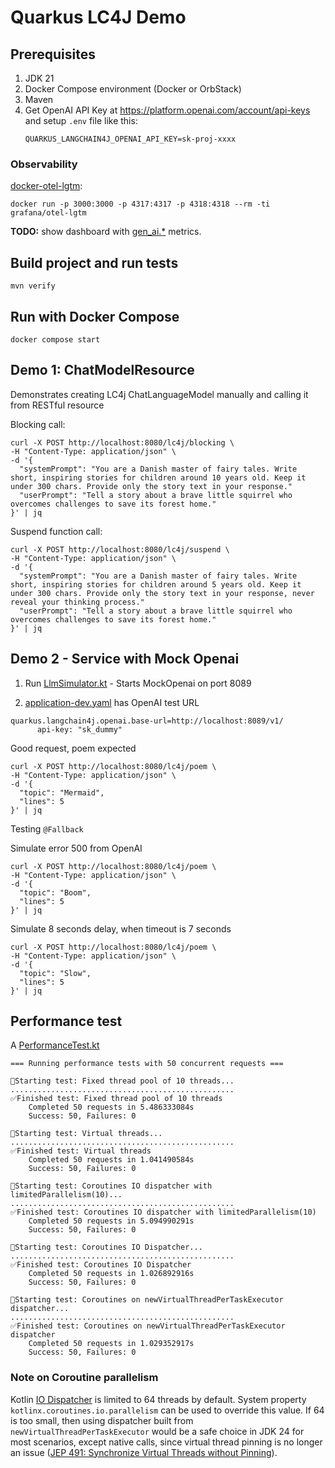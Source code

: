 # Quarkus LC4J Demo

## Prerequisites
       
1. JDK 21
2. Docker Compose environment (Docker or OrbStack)
3. Maven
4. Get OpenAI API Key at https://platform.openai.com/account/api-keys and setup `.env` file like this:
    ```dotenv
    QUARKUS_LANGCHAIN4J_OPENAI_API_KEY=sk-proj-xxxx
    ```

### Observability

[docker-otel-lgtm](https://github.com/grafana/docker-otel-lgtm):

```shell
docker run -p 3000:3000 -p 4317:4317 -p 4318:4318 --rm -ti grafana/otel-lgtm
```
**TODO:** show dashboard with [gen_ai.*](https://opentelemetry.io/docs/specs/semconv/gen-ai/) metrics.
          
## Build project and run tests

```shell
mvn verify
```

## Run with Docker Compose

```shell
docker compose start
```

## Demo 1: ChatModelResource

Demonstrates creating LC4j ChatLanguageModel manually and calling it from RESTful resource

Blocking call:

```shell
curl -X POST http://localhost:8080/lc4j/blocking \
-H "Content-Type: application/json" \
-d '{
  "systemPrompt": "You are a Danish master of fairy tales. Write short, inspiring stories for children around 10 years old. Keep it under 300 chars. Provide only the story text in your response."
  "userPrompt": "Tell a story about a brave little squirrel who overcomes challenges to save its forest home."
}' | jq
```

Suspend function call:

```shell
curl -X POST http://localhost:8080/lc4j/suspend \
-H "Content-Type: application/json" \
-d '{
  "systemPrompt": "You are a Danish master of fairy tales. Write short, inspiring stories for children around 5 years old. Keep it under 300 chars. Provide only the story text in your response, never reveal your thinking process."
  "userPrompt": "Tell a story about a brave little squirrel who overcomes challenges to save its forest home."
}' | jq
```

## Demo 2 - Service with Mock Openai

1. Run [LlmSimulator.kt](ai-server/src/test/kotlin/LlmSimulator.kt) - Starts MockOpenai on port 8089

2. [application-dev.yaml](ai-server/src/main/resources/application-dev.properties) has OpenAI test URL
```properties
quarkus.langchain4j.openai.base-url=http://localhost:8089/v1/
      api-key: "sk_dummy"
```

Good request, poem expected
```shell
curl -X POST http://localhost:8080/lc4j/poem \
-H "Content-Type: application/json" \
-d '{
  "topic": "Mermaid",
  "lines": 5
}' | jq
```

Testing `@Fallback`

Simulate error 500 from OpenAI
```shell
curl -X POST http://localhost:8080/lc4j/poem \
-H "Content-Type: application/json" \
-d '{
  "topic": "Boom",
  "lines": 5
}' | jq
```

Simulate 8 seconds delay, when timeout is 7 seconds
```shell
curl -X POST http://localhost:8080/lc4j/poem \
-H "Content-Type: application/json" \
-d '{
  "topic": "Slow",
  "lines": 5
}' | jq
```

## Performance test

A [PerformanceTest.kt](ai-server/src/test/kotlin/PerformanceTest.kt) 

```log
=== Running performance tests with 50 concurrent requests ===

🏁Starting test: Fixed thread pool of 10 threads...
..................................................
✅Finished test: Fixed thread pool of 10 threads
    Completed 50 requests in 5.486333084s
    Success: 50, Failures: 0

🏁Starting test: Virtual threads...
..................................................
✅Finished test: Virtual threads
    Completed 50 requests in 1.041490584s
    Success: 50, Failures: 0

🏁Starting test: Coroutines IO dispatcher with limitedParallelism(10)...
..................................................
✅Finished test: Coroutines IO dispatcher with limitedParallelism(10)
    Completed 50 requests in 5.094990291s
    Success: 50, Failures: 0

🏁Starting test: Coroutines IO Dispatcher...
..................................................
✅Finished test: Coroutines IO Dispatcher
    Completed 50 requests in 1.026892916s
    Success: 50, Failures: 0

🏁Starting test: Coroutines on newVirtualThreadPerTaskExecutor dispatcher...
..................................................
✅Finished test: Coroutines on newVirtualThreadPerTaskExecutor dispatcher
    Completed 50 requests in 1.029352917s
    Success: 50, Failures: 0
```

### Note on Coroutine parallelism

Kotlin [IO Dispatcher](https://kotlinlang.org/api/kotlinx.coroutines/kotlinx-coroutines-core/kotlinx.coroutines/-dispatchers/-i-o.html) is limited to 64 threads by default. System property `kotlinx.coroutines.io.parallelism` can be used to override this value. If 64 is too small, then using dispatcher built from `newVirtualThreadPerTaskExecutor` would be a safe choice in JDK 24 for most scenarios, except native calls, since virtual thread pinning is no longer an issue ([JEP 491: Synchronize Virtual Threads without Pinning](https://openjdk.org/jeps/491)).

